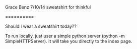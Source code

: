 Grace Benz
7/10/14
sweatshirt for thinkful

==========

Should I wear a sweatshirt today??


To run locally, just user a simple python server (python -m SimpleHTTPServer). It will take you directly to the index page.

